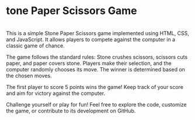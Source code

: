 <h1>tone Paper Scissors Game</h1>
<br/>
This is a simple Stone Paper Scissors game implemented using HTML, CSS, and JavaScript. It allows players to compete against the computer in a classic game of chance.

The game follows the standard rules: Stone crushes scissors, scissors cuts paper, and paper covers stone. Players make their selection, and the computer randomly chooses its move. The winner is determined based on the chosen moves.

The first player to score 5 points wins the game! Keep track of your score and aim for victory against the computer.

Challenge yourself or play for fun! Feel free to explore the code, customize the game, or contribute to its development on GitHub.

